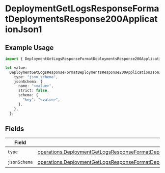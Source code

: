 # DeploymentGetLogsResponseFormatDeploymentsResponse200ApplicationJson1

## Example Usage

```typescript
import { DeploymentGetLogsResponseFormatDeploymentsResponse200ApplicationJson1 } from "@orq-ai/node/models/operations";

let value:
  DeploymentGetLogsResponseFormatDeploymentsResponse200ApplicationJson1 = {
    type: "json_schema",
    jsonSchema: {
      name: "<value>",
      strict: false,
      schema: {
        "key": "<value>",
      },
    },
  };
```

## Fields

| Field                                                                                                                                                                                                                                | Type                                                                                                                                                                                                                                 | Required                                                                                                                                                                                                                             | Description                                                                                                                                                                                                                          |
| ------------------------------------------------------------------------------------------------------------------------------------------------------------------------------------------------------------------------------------ | ------------------------------------------------------------------------------------------------------------------------------------------------------------------------------------------------------------------------------------ | ------------------------------------------------------------------------------------------------------------------------------------------------------------------------------------------------------------------------------------ | ------------------------------------------------------------------------------------------------------------------------------------------------------------------------------------------------------------------------------------ |
| `type`                                                                                                                                                                                                                               | [operations.DeploymentGetLogsResponseFormatDeploymentsResponse200ApplicationJSONResponseBodyData2DataType](../../models/operations/deploymentgetlogsresponseformatdeploymentsresponse200applicationjsonresponsebodydata2datatype.md) | :heavy_check_mark:                                                                                                                                                                                                                   | N/A                                                                                                                                                                                                                                  |
| `jsonSchema`                                                                                                                                                                                                                         | [operations.DeploymentGetLogsResponseFormatDeploymentsResponse200ApplicationJSONJSONSchema](../../models/operations/deploymentgetlogsresponseformatdeploymentsresponse200applicationjsonjsonschema.md)                               | :heavy_check_mark:                                                                                                                                                                                                                   | N/A                                                                                                                                                                                                                                  |
